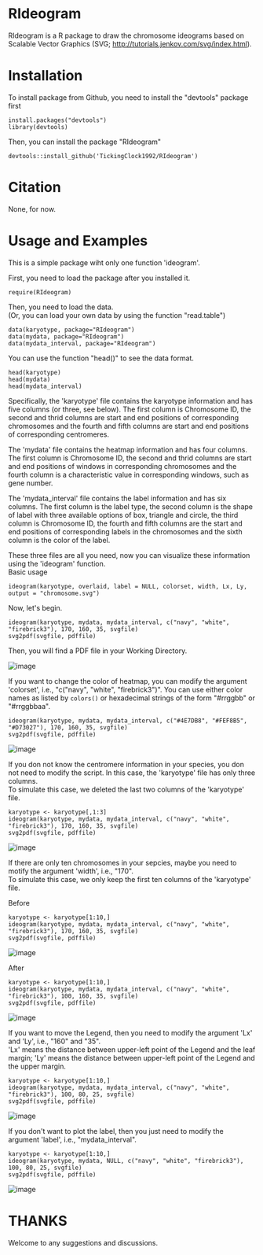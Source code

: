 # RIdeogram

RIdeogram is a R package to draw the chromosome ideograms based on Scalable Vector Graphics (SVG; http://tutorials.jenkov.com/svg/index.html).

# Installation

To install package from Github, you need to install the "devtools" package first<br>
```
install.packages("devtools")
library(devtools)
```
Then, you can install the package "RIdeogram"<br>
```
devtools::install_github('TickingClock1992/RIdeogram')
```

# Citation

None, for now.

# Usage and Examples

This is a simple package wiht only one function 'ideogram'.<br>

First, you need to load the package after you installed it.
```
require(RIdeogram)
```
Then, you need to load the data. <br>
(Or, you can load your own data by using the function "read.table")
```
data(karyotype, package="RIdeogram")
data(mydata, package="RIdeogram")
data(mydata_interval, package="RIdeogram")
```
You can use the function "head()" to see the data format.
```
head(karyotype)
head(mydata)
head(mydata_interval)
```
Specifically, the 'karyotype' file contains the karyotype information and has five columns (or three, see below). The first column is Chromosome ID, the second and thrid columns are start and end positions of corresponding chromosomes and the fourth and fifth columns are start and end positions of corresponding centromeres.<br>

The 'mydata' file contains the heatmap information and has four columns. The first column is Chromosome ID, the second and thrid columns are start and end positions of windows in corresponding chromosomes and the fourth column is a characteristic value in corresponding windows, such as gene number.<br>

The 'mydata_interval' file contains the label information and has six columns. The first column is the label type, the second column is the shape of label with three available options of box, triangle and circle, the third column is Chromosome ID, the fourth and fifth columns are the start and end positions of corresponding labels in the chromosomes and the sixth column is the color of the label.<br>

These three files are all you need, now you can visualize these information using the 'ideogram' function.<br>
Basic usage
```
ideogram(karyotype, overlaid, label = NULL, colorset, width, Lx, Ly, output = "chromosome.svg")
```

Now, let's begin.
```
ideogram(karyotype, mydata, mydata_interval, c("navy", "white", "firebrick3"), 170, 160, 35, svgfile)
svg2pdf(svgfile, pdffile)
```
Then, you will find a PDF file in your Working Directory.

![image](https://github.com/TickingClock1992/RIdeogram/blob/master/images/example1.jpg)

If you want to change the color of heatmap, you can modify the argument 'colorset', i.e., "c("navy", "white", "firebrick3")". You can use either color names as listed by `colors()` or hexadecimal strings of the form "#rrggbb" or "#rrggbbaa".<br>
```
ideogram(karyotype, mydata, mydata_interval, c("#4E7DB8", "#FEF8B5", "#D73027"), 170, 160, 35, svgfile)
svg2pdf(svgfile, pdffile)
```

![image](https://github.com/TickingClock1992/RIdeogram/blob/master/images/example2.jpg)

If you don not know the centromere information in your species, you don not need to modify the script. In this case, the 'karyotype' file has only three columns.<br>
To simulate this case, we deleted the last two columns of the 'karyotype' file.
```
karyotype <- karyotype[,1:3]
ideogram(karyotype, mydata, mydata_interval, c("navy", "white", "firebrick3"), 170, 160, 35, svgfile)
svg2pdf(svgfile, pdffile)
```
![image](https://github.com/TickingClock1992/RIdeogram/blob/master/images/example3.jpg)

If there are only ten chromosomes in your sepcies, maybe you need to motify the argument 'width', i.e., "170".<br>
To simulate this case, we only keep the first ten columns of the 'karyotype' file.<br>

Before
```
karyotype <- karyotype[1:10,]
ideogram(karyotype, mydata, mydata_interval, c("navy", "white", "firebrick3"), 170, 160, 35, svgfile)
svg2pdf(svgfile, pdffile)
```

![image](https://github.com/TickingClock1992/RIdeogram/blob/master/images/example4.jpg)

After
```
karyotype <- karyotype[1:10,]
ideogram(karyotype, mydata, mydata_interval, c("navy", "white", "firebrick3"), 100, 160, 35, svgfile)
svg2pdf(svgfile, pdffile)
```

![image](https://github.com/TickingClock1992/RIdeogram/blob/master/images/example5.jpg)

If you want to move the Legend, then you need to modify the argument 'Lx' and 'Ly', i.e., "160" and "35".<br>
'Lx' means the distance between upper-left point of the Legend and the leaf margin; 'Ly' means the distance between upper-left point of the Legend and the upper margin.

```
karyotype <- karyotype[1:10,]
ideogram(karyotype, mydata, mydata_interval, c("navy", "white", "firebrick3"), 100, 80, 25, svgfile)
svg2pdf(svgfile, pdffile)
```

![image](https://github.com/TickingClock1992/RIdeogram/blob/master/images/example6.jpg)

If you don't want to plot the label, then you just need to modify the argument 'label', i.e., "mydata_interval".
```
karyotype <- karyotype[1:10,]
ideogram(karyotype, mydata, NULL, c("navy", "white", "firebrick3"), 100, 80, 25, svgfile)
svg2pdf(svgfile, pdffile)
```

![image](https://github.com/TickingClock1992/RIdeogram/blob/master/images/example7.jpg)

# THANKS
Welcome to any suggestions and discussions.
